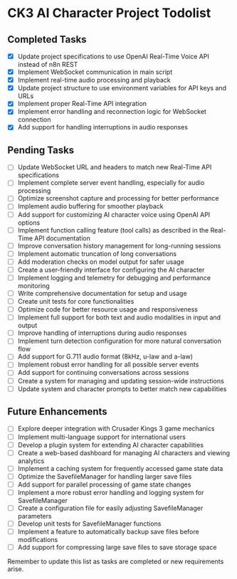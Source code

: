 # CK3 AI Character Project Todolist

## Completed Tasks
- [x] Update project specifications to use OpenAI Real-Time Voice API instead of n8n REST
- [x] Implement WebSocket communication in main script
- [x] Implement real-time audio processing and playback
- [x] Update project structure to use environment variables for API keys and URLs
- [x] Implement proper Real-Time API integration
- [x] Implement error handling and reconnection logic for WebSocket connection
- [x] Add support for handling interruptions in audio responses

## Pending Tasks
- [ ] Update WebSocket URL and headers to match new Real-Time API specifications
- [ ] Implement complete server event handling, especially for audio processing
- [ ] Optimize screenshot capture and processing for better performance
- [ ] Implement audio buffering for smoother playback
- [ ] Add support for customizing AI character voice using OpenAI API options
- [ ] Implement function calling feature (tool calls) as described in the Real-Time API documentation
- [ ] Improve conversation history management for long-running sessions
- [ ] Implement automatic truncation of long conversations
- [ ] Add moderation checks on model output for safer usage
- [ ] Create a user-friendly interface for configuring the AI character
- [ ] Implement logging and telemetry for debugging and performance monitoring
- [ ] Write comprehensive documentation for setup and usage
- [ ] Create unit tests for core functionalities
- [ ] Optimize code for better resource usage and responsiveness
- [ ] Implement full support for both text and audio modalities in input and output
- [ ] Improve handling of interruptions during audio responses
- [ ] Implement turn detection configuration for more natural conversation flow
- [ ] Add support for G.711 audio format (8kHz, u-law and a-law)
- [ ] Implement robust error handling for all possible server events
- [ ] Add support for continuing conversations across sessions
- [ ] Create a system for managing and updating session-wide instructions
- [ ] Update system and character prompts to better match new capabilities

## Future Enhancements
- [ ] Explore deeper integration with Crusader Kings 3 game mechanics
- [ ] Implement multi-language support for international users
- [ ] Develop a plugin system for extending AI character capabilities
- [ ] Create a web-based dashboard for managing AI characters and viewing analytics
- [ ] Implement a caching system for frequently accessed game state data
- [ ] Optimize the SavefileManager for handling larger save files
- [ ] Add support for parallel processing of game state changes
- [ ] Implement a more robust error handling and logging system for SavefileManager
- [ ] Create a configuration file for easily adjusting SavefileManager parameters
- [ ] Develop unit tests for SavefileManager functions
- [ ] Implement a feature to automatically backup save files before modifications
- [ ] Add support for compressing large save files to save storage space

Remember to update this list as tasks are completed or new requirements arise.
